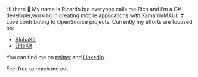Hi there 👋
My name is Ricardo but everyone calls me Rich and i'm a C# developer,working in creating mobile applications with Xamarin/MAUI.
❣ Love contributing to OpenSource projects. Currently my efforts are focused on:

* [AlohaKit](https://github.com/jsuarezruiz/AlohaKit.Controls)
* [EliteKit](https://github.com/arqueror/eliteKit)

You can find me on [twitter](https://twitter.com/arquero_r) and [LinkedIn](https://www.linkedin.com/in/ricardo-v-0314776a/).

Feel free to reach me out.
